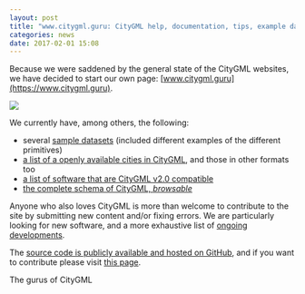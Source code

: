 ```yaml
---
layout: post
title: "www.citygml.guru: CityGML help, documentation, tips, example datasets, and tutorials"
categories: news
date: 2017-02-01 15:08
---
```


Because we were saddened by the general state of the CityGML websites, we have decided to start our own page: [www.citygml.guru](https://www.citygml.guru).

<a href="https://www.citygml.guru"><img src="{{ site.baseurl }}/img/2017/citygmlguru.png"/></a>

We currently have, among others, the following: 

  - several [sample datasets](https://www.citygml.guru/samplefiles/) (included different examples of the different primitives)
  - [a list of a openly available cities in CityGML](https://www.citygml.guru/3dcities/), and those in other formats too
  - [a list of software that are CityGML v2.0 compatible](https://www.citygml.guru/3dcities/)
  - [the complete schema of CityGML, *browsable*](https://www.citygml.guru/schemas/doc-complete/citygml)

Anyone who also loves CityGML is more than welcome to contribute to the site by submitting new content and/or fixing errors.
We are particularly looking for new software, and a more exhaustive list of [ongoing developments](https://www.citygml.guru/ongoingdev/).

The [source code is publicly available and hosted on GitHub](https://github.com/tudelft3d/website-citygml), and if you want to contribute please visit [this page](https://www.citygml.guru/contribute/).

The gurus of CityGML


